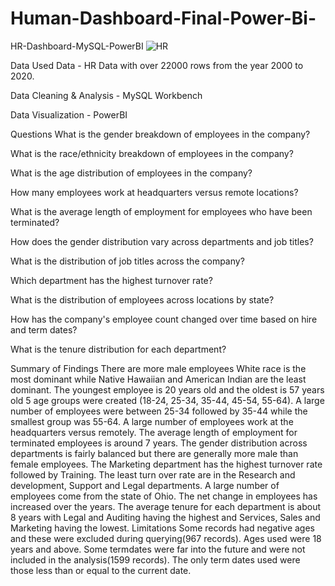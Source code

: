 # Human-Dashboard-Final-Power-Bi-
HR-Dashboard-MySQL-PowerBI
![HR](https://github.com/user-attachments/assets/58a96a73-1d80-423f-9fa2-bb546fabbcec)


Data Used
Data - HR Data with over 22000 rows from the year 2000 to 2020.

Data Cleaning & Analysis - MySQL Workbench

Data Visualization - PowerBI

Questions
What is the gender breakdown of employees in the company?

What is the race/ethnicity breakdown of employees in the company?

What is the age distribution of employees in the company?

How many employees work at headquarters versus remote locations?

What is the average length of employment for employees who have been terminated?

How does the gender distribution vary across departments and job titles?

What is the distribution of job titles across the company?

Which department has the highest turnover rate?

What is the distribution of employees across locations by state?

How has the company's employee count changed over time based on hire and term dates?

What is the tenure distribution for each department?


Summary of Findings
There are more male employees
White race is the most dominant while Native Hawaiian and American Indian are the least dominant.
The youngest employee is 20 years old and the oldest is 57 years old
5 age groups were created (18-24, 25-34, 35-44, 45-54, 55-64). A large number of employees were between 25-34 followed by 35-44 while the smallest group was 55-64.
A large number of employees work at the headquarters versus remotely.
The average length of employment for terminated employees is around 7 years.
The gender distribution across departments is fairly balanced but there are generally more male than female employees.
The Marketing department has the highest turnover rate followed by Training. The least turn over rate are in the Research and development, Support and Legal departments.
A large number of employees come from the state of Ohio.
The net change in employees has increased over the years.
The average tenure for each department is about 8 years with Legal and Auditing having the highest and Services, Sales and Marketing having the lowest.
Limitations
Some records had negative ages and these were excluded during querying(967 records). Ages used were 18 years and above.
Some termdates were far into the future and were not included in the analysis(1599 records). The only term dates used were those less than or equal to the current date.
